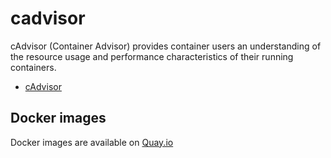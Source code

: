 cadvisor
========

cAdvisor (Container Advisor) provides container users an understanding of the resource usage and performance characteristics of their running containers.

- [cAdvisor](https://github.com/google/cadvisor)

Docker images
-------------

Docker images are available on [Quay.io](https://quay.io/repository/cybozu/cadvisor)
